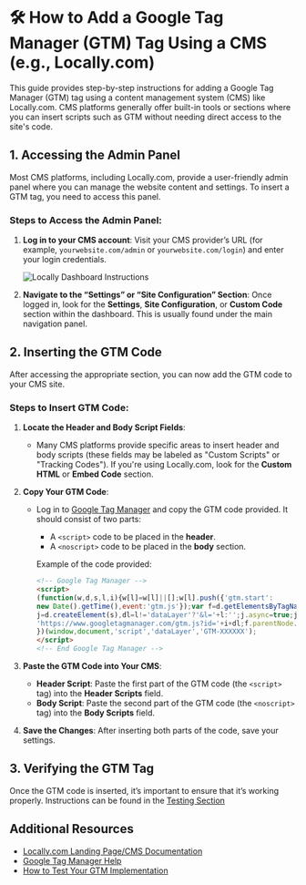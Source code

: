 
# 🛠️ How to Add a Google Tag Manager (GTM) Tag Using a CMS (e.g., Locally.com)

This guide provides step-by-step instructions for adding a Google Tag Manager (GTM) tag using a content management system (CMS) like Locally.com. CMS platforms generally offer built-in tools or sections where you can insert scripts such as GTM without needing direct access to the site's code.



## 1. Accessing the Admin Panel

Most CMS platforms, including Locally.com, provide a user-friendly admin panel where you can manage the website content and settings. To insert a GTM tag, you need to access this panel.

### Steps to Access the Admin Panel:

1. **Log in to your CMS account**: Visit your CMS provider’s URL (for example, `yourwebsite.com/admin` or `yourwebsite.com/login`) and enter your login credentials.
   
   ![Locally Dashboard Instructions](https://support.locally.com/en/support/solutions/articles/14000098959-managing-your-locally-com-account)

2. **Navigate to the “Settings” or “Site Configuration” Section**: Once logged in, look for the **Settings**, **Site Configuration**, or **Custom Code** section within the dashboard. This is usually found under the main navigation panel.


## 2. Inserting the GTM Code

After accessing the appropriate section, you can now add the GTM code to your CMS site.

### Steps to Insert GTM Code:

1. **Locate the Header and Body Script Fields**:
   - Many CMS platforms provide specific areas to insert header and body scripts (these fields may be labeled as "Custom Scripts" or "Tracking Codes"). If you're using Locally.com, look for the **Custom HTML** or **Embed Code** section.

2. **Copy Your GTM Code**:
   - Log in to [Google Tag Manager](https://tagmanager.google.com/) and copy the GTM code provided. It should consist of two parts:
     - A `<script>` code to be placed in the **header**.
     - A `<noscript>` code to be placed in the **body** section.

     Example of the code provided:
   
     ```html
     <!-- Google Tag Manager -->
     <script>
     (function(w,d,s,l,i){w[l]=w[l]||[];w[l].push({'gtm.start':
     new Date().getTime(),event:'gtm.js'});var f=d.getElementsByTagName(s)[0],
     j=d.createElement(s),dl=l!='dataLayer'?'&l='+l:'';j.async=true;j.src=
     'https://www.googletagmanager.com/gtm.js?id='+i+dl;f.parentNode.insertBefore(j,f);
     })(window,document,'script','dataLayer','GTM-XXXXXX');
     </script>
     <!-- End Google Tag Manager -->
     ```

3. **Paste the GTM Code into Your CMS**:
   - **Header Script**: Paste the first part of the GTM code (the `<script>` tag) into the **Header Scripts** field.
   - **Body Script**: Paste the second part of the GTM code (the `<noscript>` tag) into the **Body Scripts** field.

4. **Save the Changes**: After inserting both parts of the code, save your settings.

## 3. Verifying the GTM Tag

Once the GTM code is inserted, it’s important to ensure that it’s working properly. Instructions can be found in the [Testing Section](test.md)


## Additional Resources

- [Locally.com Landing Page/CMS Documentation](https://support.locally.com/en/support/solutions/articles/14000098934-locally-landing-pages-dynamic-header-and-footer-design)
- [Google Tag Manager Help](https://support.google.com/tagmanager/?hl=en)
- [How to Test Your GTM Implementation](test.md)

